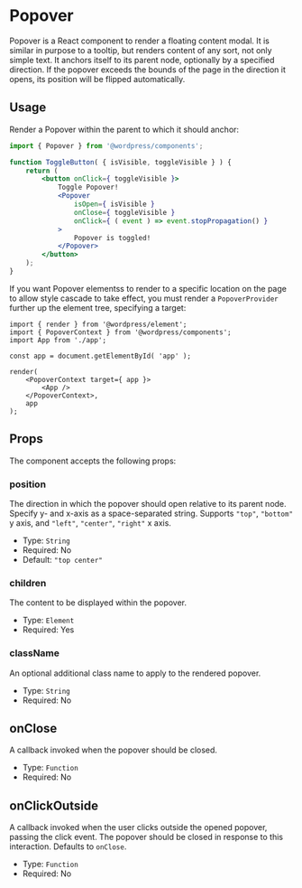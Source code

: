 Popover
=======

Popover is a React component to render a floating content modal. It is similar in purpose to a tooltip, but renders content of any sort, not only simple text. It anchors itself to its parent node, optionally by a specified direction. If the popover exceeds the bounds of the page in the direction it opens, its position will be flipped automatically.

## Usage

Render a Popover within the parent to which it should anchor:

```jsx
import { Popover } from '@wordpress/components';

function ToggleButton( { isVisible, toggleVisible } ) {
	return (
		<button onClick={ toggleVisible }>
			Toggle Popover!
			<Popover
				isOpen={ isVisible }
				onClose={ toggleVisible }
				onClick={ ( event ) => event.stopPropagation() }
			>
				Popover is toggled!
			</Popover>
		</button>
	);
}
```

If you want Popover elementss to render to a specific location on the page to allow style cascade to take effect, you must render a `PopoverProvider` further up the element tree, specifying a target:

```
import { render } from '@wordpress/element';
import { PopoverContext } from '@wordpress/components';
import App from './app';

const app = document.getElementById( 'app' );

render(
	<PopoverContext target={ app }>
		<App />
	</PopoverContext>,
	app
);
```

## Props

The component accepts the following props:

### position

The direction in which the popover should open relative to its parent node. Specify y- and x-axis as a space-separated string. Supports `"top"`, `"bottom"` y axis, and `"left"`, `"center"`, `"right"` x axis.

- Type: `String`
- Required: No
- Default: `"top center"`

### children

The content to be displayed within the popover.

- Type: `Element`
- Required: Yes

### className

An optional additional class name to apply to the rendered popover.

- Type: `String`
- Required: No

## onClose

A callback invoked when the popover should be closed.

- Type: `Function`
- Required: No

## onClickOutside

A callback invoked when the user clicks outside the opened popover, passing the click event. The popover should be closed in response to this interaction. Defaults to `onClose`.

- Type: `Function`
- Required: No
